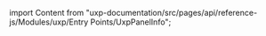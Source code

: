 
import Content from "uxp-documentation/src/pages/api/reference-js/Modules/uxp/Entry Points/UxpPanelInfo";

<Content query="product=photoshop"/>
